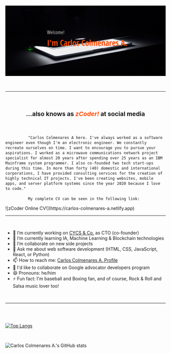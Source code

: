 ![zCoder Banner!](assets/img/miBanner.png)

<br>

---

<br>

### <div style="text-align:center"><h3>...also knows as<span style="color:#ff4c00"> _zCoder!_ </span>at social media</div>

<br>

<p style="text-align:justify; font-size:18px">

              "Carlos Colmenares A here. I've always worked as a software engineer even though I'm an electronic engineer. We constantly recreate ourselves on time. I want to encourage you to pursue your aspirations. I worked as a microwave communications network project specialist for almost 20 years after spending over 25 years as an IBM Mainframe system programmer. I also co-founded two tech start-ups during this time. In more than forty (40) domestic and international corporations, I have provided consulting services for the creation of highly technical IT projects. I've been creating websites, mobile apps, and server platform systems since the year 2020 because I love to code."

              My complete CV can be seen in the following link:

</p>
![zCoder Online CV!](https://carlos-colmenares-a.netlify.app)

<br>

---

<br>

- 🔭 I’m currently working on [CYCS & Co.](https://cycs.netlify.app "CYCS Ingeniería e Instalaciones") as CTO (co-founder)
- 🌱 I’m currently learning IA, Machine Learning & Blockchain technologies
- 👯 I’m collaborate on new side projects
- 💬 Ask me about web software development (HTML, CSS, JavaScript, React, or Python)
- 📫 How to reach me: [Carlos Colmenares A. Profile](https://carlos-colmenares-a.netlify.app "https://carlos-colmenares-a.netlify.app")
- 👯 I'd like to collaborate on Google advocator developers program
- 😄 Pronouns: he/him
- ⚡ Fun fact: I'm baseball and Boxing fan, and of course, Rock & Roll and Salsa music lover too!

<br>

---

<br>
<br>

[![Top Langs](https://github-readme-stats.vercel.app/api/top-langs/?username=cycscarlos&&langs_count=8&theme=vue-dark)](https://github.com/cycscarlos/github-readme-stats)

<br>

![Carlos Colmenares A.'s GitHub stats](https://github-readme-stats.vercel.app/api?username=cycscarlos&show_icons=true&theme=vue-dark&hide=stars,prs)

<br>

<!-- ## My Colaborations -->

<!-- [![Carlos Colmenares A.'s github activity graph](https://activity-graph.herokuapp.com/graph?username=cycscarlos&theme=react-dark)](https://github.com/cycscarlos/github-readme-activity-graph) -->

<br>
